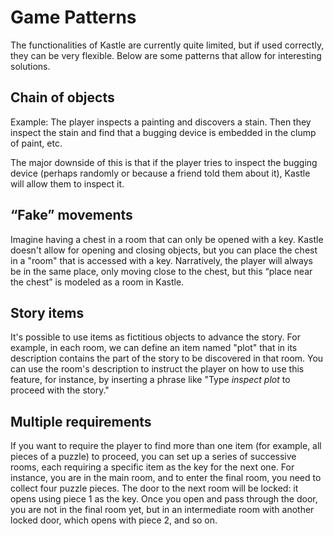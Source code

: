 # Game Patterns

The functionalities of Kastle are currently quite limited, but if used correctly, they can be very flexible. Below are some patterns that allow for interesting solutions.

## Chain of objects

Example: The player inspects a painting and discovers a stain. Then they inspect the stain and find that a bugging device is embedded in the clump of paint, etc.

The major downside of this is that if the player tries to inspect the bugging device (perhaps randomly or because a friend told them about it), Kastle will allow them to inspect it.

## “Fake” movements

Imagine having a chest in a room that can only be opened with a key. Kastle doesn't allow for opening and closing objects, but you can place the chest in a "room" that is accessed with a key. Narratively, the player will always be in the same place, only moving close to the chest, but this “place near the chest” is modeled as a room in Kastle.

## Story items

It's possible to use items as fictitious objects to advance the story. For example, in each room, we can define an item named "plot" that in its description contains the part of the story to be discovered in that room. You can use the room's description to instruct the player on how to use this feature, for instance, by inserting a phrase like "Type _inspect plot_ to proceed with the story."

## Multiple requirements

If you want to require the player to find more than one item (for example, all pieces of a puzzle) to proceed, you can set up a series of successive rooms, each requiring a specific item as the key for the next one. For instance, you are in the main room, and to enter the final room, you need to collect four puzzle pieces. The door to the next room will be locked: it opens using piece 1 as the key. Once you open and pass through the door, you are not in the final room yet, but in an intermediate room with another locked door, which opens with piece 2, and so on.
